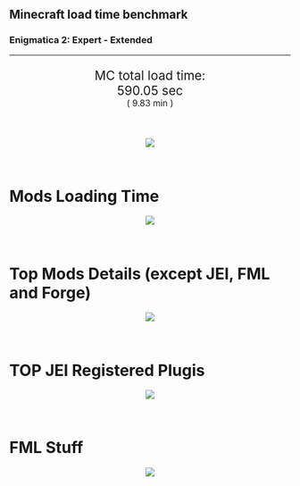 ## Minecraft load time benchmark
### Enigmatica 2: Expert - Extended

---

<p align="center" style="font-size:160%;">
MC total load time:<br>
<!--TOTAL_LOAD_TIME-->
590.05 sec
<!---->
<br>
<sup><sub>(
<!--TOTAL_LOAD_TIME_MINUTES-->
9.83 min
<!---->
)</sub></sup>
</p>

<br>

<!--

Note for image scripts:
- Newlines are ignored
- This characters cant be used: +<"%

-->

<p align="center">
<img src="https://quickchart.io/chart?w=400&h=30&c={
  type: 'horizontalBar',
  data: {
    datasets: [
      {label: 'MODS:', data: [/*TOTAL_MODS_TIME*/
        386.31
      /**/]},
      {label: 'FML stuff:',data: [/*TOTAL_STUF_TIME*/
        203.74
      /**/]}
    ]
  },
  options: {
    scales: {
      xAxes: [{display: false,stacked: true}],
      yAxes: [{display: false,stacked: true}],
    },
    elements: {rectangle: {borderWidth: 2}},
    legend: {display: false,},
    plugins: {datalabels: {color: 'white',formatter: (value, context) =>
      `${context.dataset.label} ${value}s`
    }}
  }
}"/>
</p>

<br>

# Mods Loading Time
<p align="center">
<img src="https://quickchart.io/chart?w=400&h=300&c={
  options: {
    cutoutPercentage: 25,
    plugins: {
      legend: !1,
      outlabels: {
        stretch: 5,
        padding: 1,
        text: (v,i)=>`${v.labels[v.dataIndex]} ${(v.percent*1000|0)/10}%25`
      }
    }
  },
  type: 'outlabeledPie',
  data: {...
/*mods_loading_time*/
`
3C639D  17.07s Just Enough Items;
36598D  27.29s Just Enough Items (Plugins);
36598D  23.41s Just Enough Items (Ingredient Filter);
9D3C66   5.24s Tinkers' Construct;
8D365C  31.25s Tinkers' Construct (Oredict Melting);
733C9D  15.34s Immersive Engineering;
979D3C  14.02s Minecraft Forge;
9D5E3C   7.26s CraftTweaker2;
8D5536   6.74s CraftTweaker2 (Script Loading);
3C9D59  12.90s Ender IO;
9D3C8F  12.85s IndustrialCraft 2;
8D9D3C  11.97s Forge Mod Loader;
599D3C   8.70s OpenComputers;
3C9D86   7.83s Astral Sorcery;
3C9A9D   6.76s Animania;
4F9D3C   6.12s Dynamic Surroundings;
9D3C3C   5.46s Forestry;
563C9D   5.19s DiscordSuite;
3C759D   4.59s Applied Energistics 2;
4C9D3C   4.52s Recurrent Complex;
923C9D   4.16s Integrated Dynamics;
9D6B3C   3.80s Cyclic;
3C9D3C   3.61s Extra Utilities 2;
3C939D   3.51s Quark;
444444  78.60s 43 Other mods;
333333  52.01s 151 'Fast' mods (load 1.0s - 0.1s);
222222   6.12s 210 'Instant' mods (load %3C 0.1s)
`
/**/
    .split(';').reduce((a, l) => {
      l.match(/(\w{6}) *(\d*\.\d*)s (.*)/)
      .slice(1).map((a, i) => [`${String.fromCharCode(35)}${a}`, parseFloat(a), a][i])
      .forEach((s, i) => 
        [a.datasets[0].backgroundColor, a.datasets[0].data, a.labels][i].push(s)
      );
      return a
    }, {
      labels: [],
      datasets: [{
        backgroundColor: [],
        data: [],
        borderColor: 'rgba(22,22,22,0.3)',
        borderWidth: 1
      }]
    })
  }
}"/>
</p>

<br>

# Top Mods Details (except JEI, FML and Forge)
<p align="center">
<img src="https://quickchart.io/chart?w=400&h=450&c={options: {
    scales: {
      xAxes: [{stacked: true}],
      yAxes: [{stacked: true}],
    },
    plugins: {
      datalabels: {
        anchor: 'end',
        align: 'top',
        color: 'white',
        backgroundColor: 'rgba(46, 140, 171, 0.6)',
        borderColor: 'rgba(41, 168, 194, 1.0)',
        borderWidth: 0.5,
        borderRadius: 3,
        padding: 0,
        font: {size:10},
        formatter: (v,ctx) => 
          ctx.datasetIndex!=ctx.chart.data.datasets.length-1 ? null
            : `${((ctx.chart.data.datasets.reduce((a,b)=>a- -b.data[ctx.dataIndex], 0) * 10) | 0) /10}s`
      },
      colorschemes: {
        scheme: 'office.Damask6'
      }
    }
  },
  type: 'bar',
  data: {...(()=>{
let a={labels:[],datasets:[]};
/*FML_STEPS*/
`
1: Construction;
2: Loading Resources;
3: PreInitialization;
4: Initialization;
5: InterModComms$IMC;
6: PostInitialization;
7: LoadComplete;
8: ModIdMapping
`
/**/
.split(';')
.map(l=>l.match(/\d: (.*)/).slice(1))
.forEach(([name])=>a.datasets.push({label:name,data:[]}));
/*FML_STEPS_DETAILS*/
`
                          1      2      3      4      5      6      7      8  ;
Tinkers' Construct    |  1.13|  0.01|  0.16|  0.05|  0.01| 35.12|  0.00|  0.00;
Immersive Engineering |  0.99|  0.00|  1.28|  0.90|  0.00| 12.17|  0.00|  0.00;
CraftTweaker2         |  0.67|  0.00|  3.46|  0.00|  0.00|  9.84|  0.02|  0.00;
Ender IO              |  1.86|  0.01|  4.77|  0.58|  4.23|  0.17|  0.00|  1.29;
IndustrialCraft 2     |  0.88|  0.01|  9.73|  1.11|  0.00|  1.12|  0.00|  0.00;
OpenComputers         |  0.16|  0.01|  5.28|  3.02|  0.23|  0.00|  0.00|  0.00;
Astral Sorcery        |  0.34|  0.00|  4.91|  1.61|  0.00|  0.96|  0.00|  0.00;
Animania              |  0.32|  0.00|  3.15|  0.10|  0.00|  3.19|  0.00|  0.00;
Dynamic Surroundings  |  0.20|  0.00|  0.36|  0.12|  0.00|  0.06|  5.38|  0.00;
Forestry              |  0.40|  0.01|  3.57|  1.06|  0.00|  0.43|  0.00|  0.00;
DiscordSuite          |  5.19|  0.00|  0.00|  0.00|  0.00|  0.00|  0.00|  0.00;
Applied Energistics 2 |  0.19|  0.01|  3.28|  0.35|  0.19|  0.57|  0.00|  0.00
`
/**/
.split(';').slice(1)
.map(l=>l.split('|').map(s=>s.trim()))
.forEach(([name, ...arr],i)=>{
  a.labels.push(name);
  arr.forEach((v,j)=>a.datasets[j].data[i]=v)
});return a})()}}"/>
</p>

<br>

# TOP JEI Registered Plugis
<p align="center">
<img src="https://quickchart.io/chart?w=700&c={
  options: {
    elements: {rectangle: {borderWidth: 1}},
    legend: false
  },
  type: 'horizontalBar',
  data: {...(()=>{
let a={labels:[],datasets:[{
  backgroundColor: 'rgba(0, 99, 132, 0.5)',
  borderColor: 'rgb(0, 99, 132)',
  data: []
}]};
/*JEI_PLUGINS*/
`
  3.65: crazypants.enderio.machines.integration.jei.MachinesPlugin;
  3.52: mezz.jei.plugins.vanilla.VanillaPlugin;
  2.80: com.rwtema.extrautils2.crafting.jei.XUJEIPlugin;
  2.77: li.cil.oc.integration.jei.ModPluginOpenComputers;
  2.38: cofh.thermalexpansion.plugins.jei.JEIPluginTE;
  1.37: com.github.sokyranthedragon.mia.integrations.jer.JeiJerIntegration$1;
  1.16: jeresources.jei.JEIConfig;
  1.14: forestry.factory.recipes.jei.FactoryJeiPlugin;
  1.08: com.buuz135.industrial.jei.JEICustomPlugin;
  0.90: ic2.jeiIntegration.SubModule;
  0.70: knightminer.tcomplement.plugin.jei.JEIPlugin;
  0.62: com.buuz135.thaumicjei.ThaumcraftJEIPlugin;
  0.62: mctmods.smelteryio.library.util.jei.JEI;
  0.52: nc.integration.jei.NCJEI;
  0.34: crazypants.enderio.base.integration.jei.JeiPlugin;
  3.72: Other 117 Plugins
`
/**/
.split(';')
.map(l=>l.split(':'))
.forEach(([time, name])=>{
  a.labels.push(name);
  a.datasets[0].data.push(time)
})
;return a})()
  }
}"/>
</p>

<br>

# FML Stuff
<p align="center">
<img src="https://quickchart.io/chart?w=500&h=400&c={
  options: {
    rotation: Math.PI,
    cutoutPercentage: 55,
    plugins: {
      legend: !1,
      outlabels: {
        stretch: 5,
        padding: 1,
        text: (v)=>v.labels
      },
      doughnutlabel: {
        labels: [
          {
            text: 'FML stuff:',
            color: 'rgba(128, 128, 128, 0.5)',
            font: {size: 18}
          },
          {
            text: `${/*TOTAL_STUF_TIME*/
              203.74
            /**/}s`,
            color: 'rgba(128, 128, 128, 1)',
            font: {size: 22}
          }
        ]
      },
    }
  },
  type: 'outlabeledPie',
  data: {...(()=>{
let a = {
  labels:[],
  datasets:[{
    backgroundColor: [],
    data: [],
    borderColor: 'rgba(22,22,22,0.3)',
    borderWidth: 2
  }]
};
/*FML_STUFF_TABLE*/
`
993A00   2.10s Loading sounds;
994400   2.16s Loading Resource - SoundHandler;
994F00  29.32s ModelLoader: blocks;
995900   9.38s ModelLoader: items;
996300   8.70s ModelLoader: baking;
996D00   4.77s Applying remove recipe actions;
997700   3.82s Applying remove furnace recipe actions;
998200  23.34s Indexing ingredients;
444444 120.15s Other
`
/**/
.split(';')
.map(l=>l.match(/(\w{6}) *(\d*\.\d*)s (.*)/))
.forEach(([, col, time, name])=>{
  a.labels.push([name, ' ', time, 's'].join(''));
  a.datasets[0].data.push(parseFloat(time));
  a.datasets[0].backgroundColor.push(
    `${String.fromCharCode(35)}${col}`
  )
})
;return a})()
  }
}"/>
</p>
